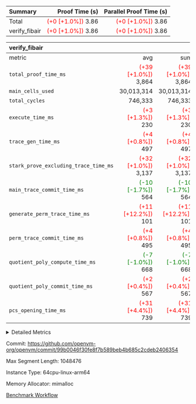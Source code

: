 | Summary | Proof Time (s) | Parallel Proof Time (s) |
|:---|---:|---:|
| Total | <span style='color: red'>(+0 [+1.0%])</span> 3.86 | <span style='color: red'>(+0 [+1.0%])</span> 3.86 |
| verify_fibair | <span style='color: red'>(+0 [+1.0%])</span> 3.86 | <span style='color: red'>(+0 [+1.0%])</span> 3.86 |


| verify_fibair |||||
|:---|---:|---:|---:|---:|
|metric|avg|sum|max|min|
| `total_proof_time_ms ` | <span style='color: red'>(+39 [+1.0%])</span> 3,864 | <span style='color: red'>(+39 [+1.0%])</span> 3,864 | <span style='color: red'>(+39 [+1.0%])</span> 3,864 | <span style='color: red'>(+39 [+1.0%])</span> 3,864 |
| `main_cells_used     ` |  30,013,314 |  30,013,314 |  30,013,314 |  30,013,314 |
| `total_cycles        ` |  746,333 |  746,333 |  746,333 |  746,333 |
| `execute_time_ms     ` | <span style='color: red'>(+3 [+1.3%])</span> 230 | <span style='color: red'>(+3 [+1.3%])</span> 230 | <span style='color: red'>(+3 [+1.3%])</span> 230 | <span style='color: red'>(+3 [+1.3%])</span> 230 |
| `trace_gen_time_ms   ` | <span style='color: red'>(+4 [+0.8%])</span> 497 | <span style='color: red'>(+4 [+0.8%])</span> 497 | <span style='color: red'>(+4 [+0.8%])</span> 497 | <span style='color: red'>(+4 [+0.8%])</span> 497 |
| `stark_prove_excluding_trace_time_ms` | <span style='color: red'>(+32 [+1.0%])</span> 3,137 | <span style='color: red'>(+32 [+1.0%])</span> 3,137 | <span style='color: red'>(+32 [+1.0%])</span> 3,137 | <span style='color: red'>(+32 [+1.0%])</span> 3,137 |
| `main_trace_commit_time_ms` | <span style='color: green'>(-10 [-1.7%])</span> 564 | <span style='color: green'>(-10 [-1.7%])</span> 564 | <span style='color: green'>(-10 [-1.7%])</span> 564 | <span style='color: green'>(-10 [-1.7%])</span> 564 |
| `generate_perm_trace_time_ms` | <span style='color: red'>(+11 [+12.2%])</span> 101 | <span style='color: red'>(+11 [+12.2%])</span> 101 | <span style='color: red'>(+11 [+12.2%])</span> 101 | <span style='color: red'>(+11 [+12.2%])</span> 101 |
| `perm_trace_commit_time_ms` | <span style='color: red'>(+4 [+0.8%])</span> 495 | <span style='color: red'>(+4 [+0.8%])</span> 495 | <span style='color: red'>(+4 [+0.8%])</span> 495 | <span style='color: red'>(+4 [+0.8%])</span> 495 |
| `quotient_poly_compute_time_ms` | <span style='color: green'>(-7 [-1.0%])</span> 668 | <span style='color: green'>(-7 [-1.0%])</span> 668 | <span style='color: green'>(-7 [-1.0%])</span> 668 | <span style='color: green'>(-7 [-1.0%])</span> 668 |
| `quotient_poly_commit_time_ms` | <span style='color: red'>(+2 [+0.4%])</span> 567 | <span style='color: red'>(+2 [+0.4%])</span> 567 | <span style='color: red'>(+2 [+0.4%])</span> 567 | <span style='color: red'>(+2 [+0.4%])</span> 567 |
| `pcs_opening_time_ms ` | <span style='color: red'>(+31 [+4.4%])</span> 739 | <span style='color: red'>(+31 [+4.4%])</span> 739 | <span style='color: red'>(+31 [+4.4%])</span> 739 | <span style='color: red'>(+31 [+4.4%])</span> 739 |



<details>
<summary>Detailed Metrics</summary>

|  | verify_program_compile_ms | total_cells | stark_prove_excluding_trace_time_ms | quotient_poly_compute_time_ms | quotient_poly_commit_time_ms | perm_trace_commit_time_ms | pcs_opening_time_ms | main_trace_commit_time_ms |
| --- | --- | --- | --- | --- | --- | --- | --- |
|  | 3 | 65,536 | 64 | 3 | 13 | 0 | 32 | 15 | 

| air_name | rows | quotient_deg | main_cols | interactions | constraints | cells |
| --- | --- | --- | --- | --- | --- | --- |
| AccessAdapterAir<2> |  | 4 |  | 5 | 12 |  | 
| AccessAdapterAir<4> |  | 4 |  | 5 | 12 |  | 
| AccessAdapterAir<8> |  | 4 |  | 5 | 12 |  | 
| FibonacciAir | 32,768 | 1 | 2 |  | 5 | 65,536 | 
| FriReducedOpeningAir |  | 4 |  | 35 | 59 |  | 
| NativePoseidon2Air<BabyBearParameters>, 1> |  | 4 |  | 31 | 302 |  | 
| PhantomAir |  | 4 |  | 3 | 4 |  | 
| ProgramAir |  | 1 |  | 1 | 4 |  | 
| VariableRangeCheckerAir |  | 1 |  | 1 | 4 |  | 
| VmAirWrapper<BranchNativeAdapterAir, BranchEqualCoreAir<1> |  | 2 |  | 11 | 23 |  | 
| VmAirWrapper<JalNativeAdapterAir, JalCoreAir> |  | 4 |  | 7 | 6 |  | 
| VmAirWrapper<NativeAdapterAir<2, 0>, PublicValuesCoreAir> |  | 4 |  | 11 | 22 |  | 
| VmAirWrapper<NativeAdapterAir<2, 1>, FieldArithmeticCoreAir> |  | 4 |  | 15 | 23 |  | 
| VmAirWrapper<NativeLoadStoreAdapterAir<1>, NativeLoadStoreCoreAir<1> |  | 4 |  | 19 | 31 |  | 
| VmAirWrapper<NativeVectorizedAdapterAir<4>, FieldExtensionCoreAir> |  | 4 |  | 15 | 23 |  | 
| VmConnectorAir |  | 4 |  | 3 | 8 |  | 
| VolatileBoundaryAir |  | 4 |  | 4 | 16 |  | 

| group | trace_gen_time_ms | total_proof_time_ms | total_cycles | total_cells | stark_prove_excluding_trace_time_ms | quotient_poly_compute_time_ms | quotient_poly_commit_time_ms | perm_trace_commit_time_ms | pcs_opening_time_ms | main_trace_commit_time_ms | main_cells_used | generate_perm_trace_time_ms | execute_time_ms |
| --- | --- | --- | --- | --- | --- | --- | --- | --- | --- | --- | --- | --- | --- |
| verify_fibair | 497 | 3,864 | 746,333 | 89,839,640 | 3,137 | 668 | 567 | 495 | 739 | 564 | 30,013,314 | 101 | 230 | 

| group | air_name | rows | prep_cols | perm_cols | main_cols | cells |
| --- | --- | --- | --- | --- | --- | --- |
| verify_fibair | AccessAdapterAir<2> | 131,072 |  | 16 | 11 | 3,538,944 | 
| verify_fibair | AccessAdapterAir<4> | 65,536 |  | 16 | 13 | 1,900,544 | 
| verify_fibair | AccessAdapterAir<8> | 32,768 |  | 16 | 17 | 1,081,344 | 
| verify_fibair | FriReducedOpeningAir | 512 |  | 76 | 64 | 71,680 | 
| verify_fibair | NativePoseidon2Air<BabyBearParameters>, 1> | 8,192 |  | 36 | 348 | 3,145,728 | 
| verify_fibair | PhantomAir | 16,384 |  | 8 | 6 | 229,376 | 
| verify_fibair | ProgramAir | 8,192 |  | 8 | 10 | 147,456 | 
| verify_fibair | VariableRangeCheckerAir | 262,144 | 2 | 8 | 1 | 2,359,296 | 
| verify_fibair | VmAirWrapper<BranchNativeAdapterAir, BranchEqualCoreAir<1> | 262,144 |  | 28 | 23 | 13,369,344 | 
| verify_fibair | VmAirWrapper<JalNativeAdapterAir, JalCoreAir> | 32,768 |  | 12 | 10 | 720,896 | 
| verify_fibair | VmAirWrapper<NativeAdapterAir<2, 1>, FieldArithmeticCoreAir> | 524,288 |  | 20 | 30 | 26,214,400 | 
| verify_fibair | VmAirWrapper<NativeLoadStoreAdapterAir<1>, NativeLoadStoreCoreAir<1> | 524,288 |  | 24 | 41 | 34,078,720 | 
| verify_fibair | VmAirWrapper<NativeVectorizedAdapterAir<4>, FieldExtensionCoreAir> | 8,192 |  | 20 | 40 | 491,520 | 
| verify_fibair | VmConnectorAir | 2 | 1 | 8 | 4 | 24 | 
| verify_fibair | VolatileBoundaryAir | 131,072 |  | 8 | 11 | 2,490,368 | 

</details>


Commit: https://github.com/openvm-org/openvm/commit/99b0046f30fe8f7b589beb4b685c2cdeb2406354

Max Segment Length: 1048476

Instance Type: 64cpu-linux-arm64

Memory Allocator: mimalloc

[Benchmark Workflow](https://github.com/openvm-org/openvm/actions/runs/12675845321)
